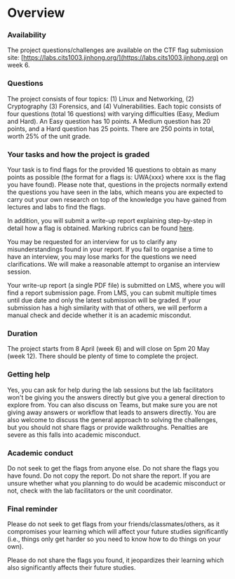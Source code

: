 # Overview

### Availability

The project questions/challenges are available on the CTF flag submission site: [https://labs.cits1003.jinhong.org/](https://labs.cits1003.jinhong.org) on week 6.

### Questions

The project consists of four topics: (1) Linux and Networking, (2) Cryptography (3) Forensics, and (4) Vulnerabilities. Each topic consists of four questions (total 16 questions) with varying difficulties (Easy, Medium and Hard). An Easy question has 10 points. A Medium question has 20 points, and a Hard question has 25 points. There are 250 points in total, worth 25% of the unit grade.


### Your tasks and how the project is graded

Your task is to find flags for the provided 16 questions to obtain as many points as possible (the format for a flags is: UWA{xxx} where xxx is the flag you have found). Please note that, questions in the projects normally extend the questions you have seen in the labs, which means you are expected to carry out your own research on top of the knowledge you have gained from lectures and labs to find the flags.

In addition, you will submit a write-up report explaining step-by-step in detail how a flag is obtained. Marking rubrics can be found [here](https://docs.google.com/document/d/1wlSfCf2KAC-q_y_hm7Ss0brH23rOGXOoydB7ewdm8sU/edit?usp=sharing). 

You may be requested for an interview for us to clarify any misunderstandings found in your report. If you fail to organise a time to have an interview, you may lose marks for the questions we need clarifications. We will make a reasonable attempt to organise an interview session.

Your write-up report (a single PDF file) is submitted on LMS, where you will find a report submission page. From LMS, you can submit multiple times until due date and only the latest submission will be graded. If your submission has a high similarity with that of others, we will perform a manual check and decide whether it is an academic miscondut.  

### Duration

The project starts from 8 April (week 6) and will close on 5pm 20 May (week 12). There should be plenty of time to complete the project.

### Getting help

Yes, you can ask for help during the lab sessions but the lab facilitators won't be giving you the answers directly but give you a general direction to explore from. You can also discuss on Teams, but make sure you are not giving away answers or workflow that leads to answers directly. You are also welcome to discuss the general approach to solving the challenges, but you should not share flags or provide walkthroughs. Penalties are severe as this falls into academic misconduct.

### Academic conduct

Do not seek to get the flags from anyone else. &#x20;
Do not share the flags you have found. &#x20;
Do not copy the report. &#x20;
Do not share the report. &#x20;
If you are unsure whether what you planning to do would be academic misconduct or not, check with the lab facilitators or the unit coordinator.&#x20;

### Final reminder

Please do not seek to get flags from your friends/classmates/others, as it compromises your learning which will affect your future studies significantly (i.e., things only get harder so you need to know how to do things on your own).

Please do not share the flags you found, it jeopardizes their learning which also significantly affects their future studies.
